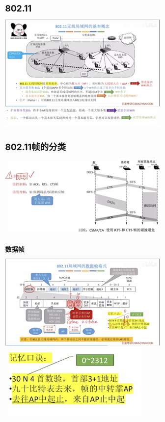 

# 802.11
![输入图片说明](/imgs/2025-08-02/Na0LyCur7vefQxaV.png)
![输入图片说明](/imgs/2025-08-02/YJhJ3oIXTFoMCHs9.png)
# 802.11帧的分类
![输入图片说明](/imgs/2025-08-02/hyaFkBlrS21DSJ4A.png)

## 数据帧
![输入图片说明](/imgs/2025-08-02/lAlFO4H0BB6NDg6l.png)
![输入图片说明](/imgs/2025-08-02/x4Q2jnHfZe68cHCH.png)
<!--stackedit_data:
eyJoaXN0b3J5IjpbLTcyMTkzNDAxOCwxNTQ2OTg0Nzk5XX0=
-->
